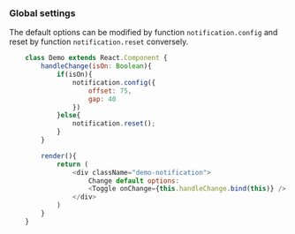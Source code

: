 ### Global settings
The default options can be modified by function ```notification.config``` and reset by function ```notification.reset``` conversely.
```javascript
    class Demo extends React.Component {
        handleChange(isOn: Boolean){
            if(isOn){
                notification.config({
                    offset: 75,
                    gap: 40
                })
            }else{
                notification.reset();
            }
        }

        render(){
            return (
                <div className="demo-notification">
                    Change default options:
                    <Toggle onChange={this.handleChange.bind(this)} />
                </div>
            )
        }
    }
```